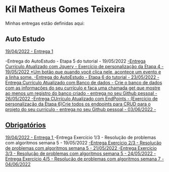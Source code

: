 # Kil Matheus Gomes Teixeira
Minhas entregas estão definidas aqui:
## Auto Estudo
<a href="https://github.com/Intelihub/Template_Aluno/blob/main/02_AUT_EST_ENTREGA/Coloque%20aqui%20as%20entregas%20do%20seu%20auto%20estudo.rtf"> 19/04/2022 - Entrega 1 </a>

-Entrega do AutoEstudo - Etapa 5 do tutorial - 19/05/2022 <a href="../GitHub\Modulo2\02_TUTORIAL\Semana 5\backend">
-Entrega Currículo Atualizado com Jquery - Exercício de personalização da Etapa 4 - 19/05/2022
    *Um botão que quando você clica nele, acontece um evento e a linha some. <a href="../Modulo2\03_AUT_EST_ENTREGA\Semana 5">
-Entrega do AutoEstudo - Etapa 6 do tutorial - 23/05/2022 <a href="../GitHub\Modulo2\02_TUTORIAL\Semana 6\backend">
-Entrega Currículo Atualizado com Banco de dados - Crie o banco de dados com as informações do seu currículo e faça uma chamada get que mostre ao menos um registro do banco criado - entrega no seu Github pessoal - 26/05/2022  <a href="../Modulo2\03_AUT_EST_ENTREGA\Semana 6">
-Entrega CUrrículo Atualizado com EndPoints - (Exercício de personalização da Etapa 6)Crie todos os endpoints para CRUD para o projeto do seu currículo - entrega no seu Github pessoal - 03/06/2022 - <a href="../Modulo2\03_AUT_EST_ENTREGA\Semana 7">


## Obrigatórios
<a href="https://github.com/Intelihub/Template_Aluno/blob/main/03_EX_OBRIGATORIOS/Coloque%20aqui%20entregas%20de%20exerc%C3%ADcios%20obrigat%C3%B3rios.rtf"> 19/04/2022 - Entrega 1 </a>
-Entrega Exercício 1/3 - Resolução de problemas com algoritmos semana 5 - 19/05/2022 <a href=../Modulo2\04_AUT_EST_EX_OBRIGATORIOS\Semana5>
-Entrega Exercício 2/3 - Resolução de problemas com algoritmos semana 5 - 21/05/2022 <a href=../Modulo2\04_AUT_EST_EX_OBRIGATORIOS\Semana5>
-Entrega Exercício 3/3 - Resolução de problemas com algoritmos semana 5 - 24/05/2022 <a href=../Modulo2\04_AUT_EST_EX_OBRIGATORIOS\Semana5>
-Entrega Exercício 4/5 - Resolução de problemas com algoritmos semana 7 - 04/06/2022 <a href=../Modulo2\04_AUT_EST_EX_OBRIGATORIOS\Semana7>